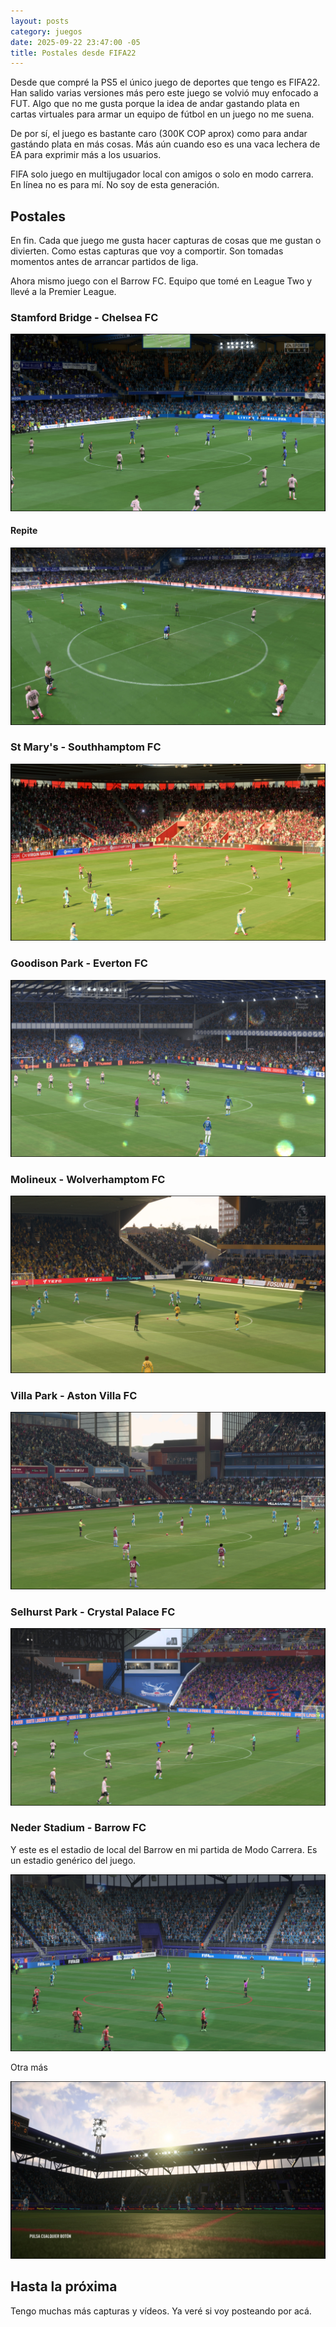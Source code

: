 ```yaml
---
layout: posts
category: juegos
date: 2025-09-22 23:47:00 -05
title: Postales desde FIFA22
---
```


Desde que compré la PS5 el único juego de deportes que tengo es FIFA22. Han salido varias versiones más pero este juego se volvió muy enfocado a FUT. Algo que no me gusta porque la idea de andar gastando plata en cartas virtuales para armar un equipo de fútbol en un juego no me suena.

De por sí, el juego es bastante caro (300K COP aprox) como para andar gastándo plata en más cosas. Más aún cuando eso es una vaca lechera de EA para exprimir más a los usuarios.

FIFA solo juego en multijugador local con amigos o solo en modo carrera. En línea no es para mí. No soy de esta generación.

## Postales

En fin. Cada que juego me gusta hacer capturas de cosas que me gustan o divierten. Como estas capturas que voy a comportir. Son tomadas momentos antes de arrancar partidos de liga.

Ahora mismo juego con el Barrow FC. Equipo que tomé en League Two y llevé a la Premier League.

### Stamford Bridge - Chelsea FC

![fifa22 stamford brdige](/assets/fifa22-stadiums/01.stamford.bridge.jpg)

#### Repite

![fifa22 stamford brdige](/assets/fifa22-stadiums/04.stamford.bridge.jpg)

### St Mary's - Southhamptom FC

![fifa22 st Marys](/assets/fifa22-stadiums/02.saints.mary.jpg)

### Goodison Park - Everton FC

![fifa22 goodison park](/assets/fifa22-stadiums/03.goodison.park.jpg)

### Molineux - Wolverhamptom FC

![fifa22 molineux](/assets/fifa22-stadiums/05.molineux.jpg)

### Villa Park - Aston Villa FC

![fifa22 villa park](/assets/fifa22-stadiums/06.villa.park.jpg)

### Selhurst Park - Crystal Palace FC

![fifa22 selhurst](/assets/fifa22-stadiums/07.selhurst.park.jpg)

### Neder Stadium - Barrow FC

Y este es el estadio de local del Barrow en mi partida de Modo Carrera. Es un estadio genérico del juego.

![fifa22 neder](/assets/fifa22-stadiums/08.barrow.neder.jpg)

Otra más

![fifa22 neder](/assets/fifa22-stadiums/09.barrow.neder.jpg)

## Hasta la próxima

Tengo muchas más capturas y vídeos. Ya veré si voy posteando por acá.
